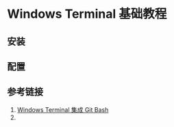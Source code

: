 # Windows Terminal 基础教程


## 安装


## 配置



## 参考链接
1. [Windows Terminal 集成 Git Bash](https://zhuanlan.zhihu.com/p/418321777?utm_id=0)
2. 